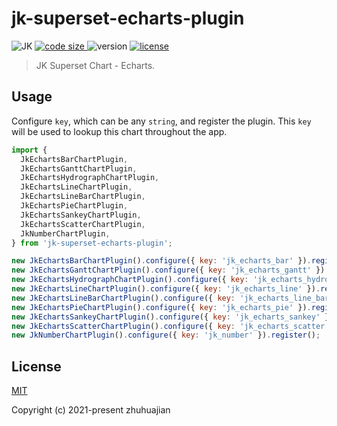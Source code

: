 # jk-superset-echarts-plugin

<p>
  <img alt="JK" src="https://img.shields.io/badge/-JK-brightgreen">
  <a href="https://github.com/traceslord/jk-superset-echarts-plugin">
    <img alt="code size" src="https://img.shields.io/github/languages/code-size/traceslord/jk-superset-echarts-plugin">
  </a>
  <img alt="version" src="https://img.shields.io/github/package-json/v/traceslord/jk-superset-echarts-plugin">
  <a href="https://github.com/traceslord/jk-superset-echarts-plugin/blob/master/LICENSE">
    <img src="https://img.shields.io/github/license/traceslord/jk-superset-echarts-plugin" alt="license">
  </a>
</p>

> JK Superset Chart - Echarts.

## Usage

Configure `key`, which can be any `string`, and register the plugin. This `key` will be used to
lookup this chart throughout the app.

```js
import {
  JkEchartsBarChartPlugin,
  JkEchartsGanttChartPlugin,
  JkEchartsHydrographChartPlugin,
  JkEchartsLineChartPlugin,
  JkEchartsLineBarChartPlugin,
  JkEchartsPieChartPlugin,
  JkEchartsSankeyChartPlugin,
  JkEchartsScatterChartPlugin,
  JkNumberChartPlugin,
} from 'jk-superset-echarts-plugin';

new JkEchartsBarChartPlugin().configure({ key: 'jk_echarts_bar' }).register();
new JkEchartsGanttChartPlugin().configure({ key: 'jk_echarts_gantt' }).register();
new JkEchartsHydrographChartPlugin().configure({ key: 'jk_echarts_hydrograph' }).register();
new JkEchartsLineChartPlugin().configure({ key: 'jk_echarts_line' }).register();
new JkEchartsLineBarChartPlugin().configure({ key: 'jk_echarts_line_bar' }).register();
new JkEchartsPieChartPlugin().configure({ key: 'jk_echarts_pie' }).register();
new JkEchartsSankeyChartPlugin().configure({ key: 'jk_echarts_sankey' }).register();
new JkEchartsScatterChartPlugin().configure({ key: 'jk_echarts_scatter' }).register();
new JkNumberChartPlugin().configure({ key: 'jk_number' }).register();
```

## License
[MIT](https://github.com/traceslord/jk-superset-echarts-plugin/blob/master/LICENSE)

Copyright (c) 2021-present zhuhuajian
